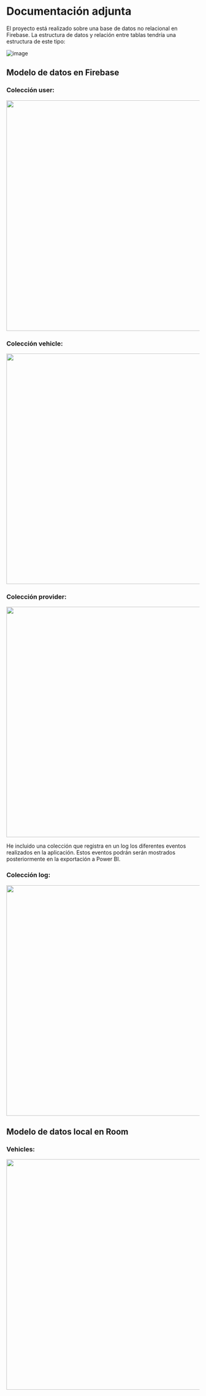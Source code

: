 # Documentación adjunta

El proyecto está realizado sobre una base de datos no relacional en Firebase. La estructura de datos y relación entre tablas tendría una estructura de este tipo:

![image](https://github.com/Juanma-Gutierrez/TFC-2DAM-CarCare/assets/101201349/a5512723-6cd9-43cf-84de-9e466a4967a7)

## Modelo de datos en Firebase

### Colección user:

<img src="https://github.com/Juanma-Gutierrez/TFC-2DAM-CarCare/assets/101201349/91b39a65-5bab-40e9-aa56-a144882515b2" width="600"/>

### Colección vehicle:
<img src="https://github.com/Juanma-Gutierrez/TFC-2DAM-CarCare/assets/101201349/31f4d648-6944-4f38-a847-bf669fb90b37" width="600"/>

### Colección provider:

<img src="https://github.com/Juanma-Gutierrez/TFC-2DAM-CarCare/assets/101201349/6dfda5dd-8016-4e12-a6f3-1fa274def9bb" width="600"/>

He incluido una colección que registra en un log los diferentes eventos realizados en la aplicación. Estos eventos podrán serán mostrados posteriormente en la exportación a Power BI.

### Colección log:

<img src="https://github.com/Juanma-Gutierrez/TFC-2DAM-CarCare/assets/101201349/8b6e584f-aab1-46a5-ad07-d42d90041e5b" width="600"/>

## Modelo de datos local en Room

### Vehicles:

<img src="https://github.com/Juanma-Gutierrez/TFC-2DAM-CarCare/assets/101201349/5bda6d3a-c97f-4e09-bb17-198e64c2e910" width="600"/>
